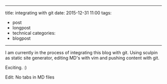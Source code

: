 
---
title: integrating with git
date: 2015-12-31 11:00
tags:
 - post
 - longpost
 - technical
categories:
 - blogpost
---

I am currently in the process of integrating this blog with git.
Using sculpin as static site generator, editing MD's with vim and pushing content with git.

Exciting. :)

Edit: No tabs in MD files
